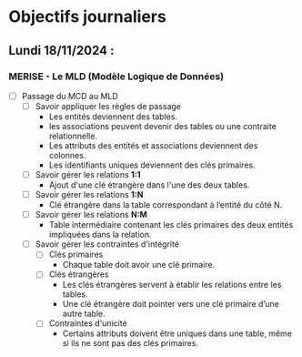 # Objectifs journaliers

## Lundi 18/11/2024 :

### MERISE - Le MLD (Modèle Logique de Données)

- [ ] Passage du MCD au MLD
  - [ ] Savoir appliquer les règles de passage
    - Les entités deviennent des tables.
    - les associations peuvent devenir des tables ou une contraite relationnelle.
    - Les attributs des entités et associations deviennent des colonnes.
    - Les identifiants uniques deviennent des clés primaires.
  - [ ] Savoir gérer les relations **1:1**
    - Ajout d'une clé étrangère dans l'une des deux tables.
  - [ ] Savoir gérer les relations **1:N**
    - Clé étrangère dans la table correspondant à l’entité du côté N.
  - [ ] Savoir gérer les relations **N:M**
    - Table intermédiaire contenant les clés primaires des deux entités impliquées dans la relation.
  - [ ] Savoir gérer les contraintes d'intégrité
    - [ ] Clés primaires
      - Chaque table doit avoir une clé primaire.
    - [ ] Clés étrangères
      - Les clés étrangères servent à établir les relations entre les tables.
      - Une clé étrangère doit pointer vers une clé primaire d’une autre table.
    - [ ] Contraintes d'unicité
      - Certains attributs doivent être uniques dans une table, même si ils ne sont pas des clés primaires.